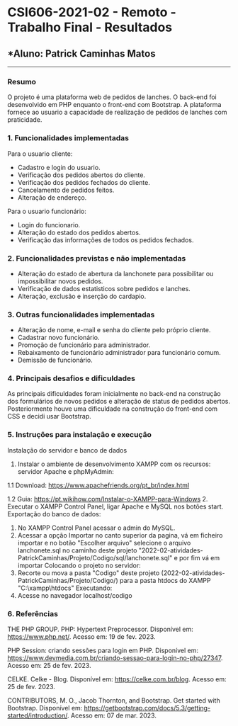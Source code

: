 # **CSI606-2021-02 - Remoto - Trabalho Final - Resultados**

## *Aluno: Patrick Caminhas Matos

--------------

<!-- Este documento tem como objetivo apresentar o projeto desenvolvido, considerando o que foi definido na proposta e o produto final. -->

### Resumo

O projeto é uma plataforma web de pedidos de lanches. O back-end foi desenvolvido em PHP enquanto o front-end com Bootstrap. A plataforma fornece ao usuario a capacidade de realização de pedidos de lanches com praticidade.

### 1. Funcionalidades implementadas
Para o usuario cliente:
- Cadastro e login do usuario.
- Verificação dos pedidos abertos do cliente.
- Verificação dos pedidos fechados do cliente.
- Cancelamento de pedidos feitos.
- Alteração de endereço.

Para o usuario funcionário:
- Login do funcionario.
- Alteração do estado dos pedidos abertos.
- Verificação das informações de todos os pedidos fechados.
  
### 2. Funcionalidades previstas e não implementadas
- Alteração do estado de abertura da lanchonete para possibilitar ou impossibilitar novos pedidos.
- Verificação de dados estatisticos sobre pedidos e lanches.
- Alteração, exclusão e inserção do cardapio. 

### 3. Outras funcionalidades implementadas
- Alteração de nome, e-mail e senha do cliente pelo próprio cliente.
- Cadastrar novo funcionário.
- Promoção de funcionário para administrador.
- Rebaixamento de funcionário administrador para funcionário comum.
- Demissão de funcionário.

### 4. Principais desafios e dificuldades
As principais dificuldades foram inicialmente no back-end na construção dos formulários de novos pedidos e alteração de status de pedidos abertos. 
Posteriormente houve uma dificuldade na construção do front-end com CSS e decidi usar Bootstrap.

### 5. Instruções para instalação e execução
Instalação do servidor e banco de dados
1. Instalar o ambiente de desenvolvimento XAMPP com os recursos: servidor Apache e phpMyAdmin:

1.1 Download: https://www.apachefriends.org/pt_br/index.html

1.2 Guia: https://pt.wikihow.com/Instalar-o-XAMPP-para-Windows
2. Executar o XAMPP Control Panel, ligar Apache e MySQL nos botões start.
Exportação do banco de dados:
1. No XAMPP Control Panel acessar o admin do MySQL.
2. Acessar a opção Importar no canto superior da pagina, vá em ficheiro importar e no botão "Escolher arquivo" selecione o arquivo lanchonete.sql no caminho deste projeto "2022-02-atividades-PatrickCaminhas/Projeto/Codigo/sql/lanchonete.sql" e por fim vá em importar 
Colocando o projeto no servidor:
1. Recorte ou mova a pasta "Codigo" deste projeto (2022-02-atividades-PatrickCaminhas/Projeto/Codigo/) para a pasta htdocs do XAMPP "C:\xampp\htdocs"
Executando:
1. Acesse no navegador localhost/codigo

### 6. Referências
THE PHP GROUP. PHP: Hypertext Preprocessor. Disponível em: <https://www.php.net/>. Acesso em: 19 de fev. 2023.

PHP Session: criando sessões para login em PHP. Disponível em: <https://www.devmedia.com.br/criando-sessao-para-login-no-php/27347>. Acesso em: 25 de fev. 2023.

CELKE. Celke - Blog. Disponível em: <https://celke.com.br/blog>. Acesso em: 25 de fev. 2023.

CONTRIBUTORS, M. O., Jacob Thornton, and Bootstrap. Get started with Bootstrap. Disponível em: <https://getbootstrap.com/docs/5.3/getting-started/introduction/>. Acesso em: 07 de mar. 2023.
